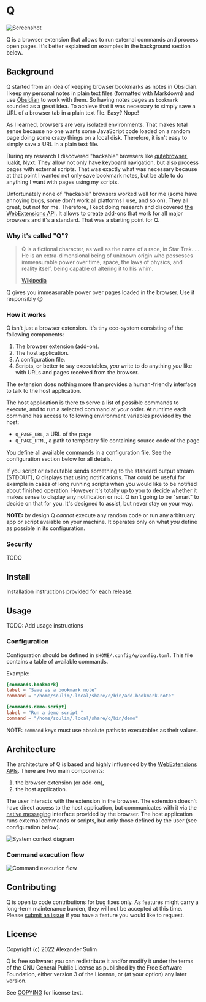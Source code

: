 # Q

![Screenshot][q-screenshot]

Q is a browser extension that allows to run external commands and process open
pages. It's better explained on examples in the background section below.

## Background

Q started from an idea of keeping browser bookmarks as notes in Obsidian. I
keep my personal notes in plain text files (formatted with Markdown) and use
[Obsidian](https://obsidian.md/) to work with them. So having notes pages as
`bookmark` sounded as a great idea. To achieve that it was necessary to simply
save a URL of a browser tab in a plain text file. Easy? Nope!

As I learned, browsers are very isolated environments. That makes total sense
because no one wants some JavaScript code loaded on a random page doing some
crazy things on a local disk. Therefore, it isn't easy to simply save a URL in a
plain text file.

During my research I discovered "hackable" browsers like
[qutebrowser](https://qutebrowser.org/), [luakit](https://luakit.github.io/),
[Nyxt](https://nyxt.atlas.engineer/). They allow not only have keyboard
navigation, but also process pages with external scripts. That was exactly what
was necessary because at that point I wanted not only save bookmark notes, but
be able to do anything I want with pages using my scripts.

Unfortunately none of "hackable" browsers worked well for me (some have
annoying bugs, some don't work all platforms I use, and so on). They all great,
but not for me. Therefore, I kept doing research and discovered [the
WebExtensions
API][webextensions-api].
It allows to create add-ons that work for all major browsers and it's a
standard. That was a starting point for Q.

### Why it's called "Q"?

> Q is a fictional character, as well as the name of a race, in Star Trek. ...
> He is an extra-dimensional being of unknown origin who possesses immeasurable
> power over time, space, the laws of physics, and reality itself, being
> capable of altering it to his whim.
>
> [Wikipedia](<https://en.wikipedia.org/wiki/Q_(Star_Trek)>)

Q gives you immeasurable power over pages loaded in the browser. Use it
responsibly :wink:

### How it works

Q isn't just a browser extension. It's tiny eco-system consisting of the
following components:

  1. The browser extension (add-on).
  2. The host application.
  3. A configuration file.
  4. Scripts, or better to say executables, *you* write to do anything *you* like
   with URLs and pages received from the browser.

The extension does nothing more than provides a human-friendly interface to
talk to the host application.

The host application is there to serve a list of possible commands to execute,
and to run a selected command at *your* order. At runtime each command has
access to following environment variables provided by the host:

  - `Q_PAGE_URL`, a URL of the page
  - `Q_PAGE_HTML`, a path to temporary file containing source code of the page

You define all available commands in a configuration file. See the
configuration section below for all details.

If you script or executable sends something to the standard output stream
(STDOUT), Q displays that using notifications. That could be useful for example
in cases of long running scripts when you would like to be notified about
finished operation. However it's totally up to you to decide whether it makes
sense to display any notification or not. Q isn't going to be "smart" to decide
on that for you. It's designed to assist, but never stay on your way.

**NOTE:** by design Q *cannot* execute any random code or run any arbitruary
app or script avaiable on your machine. It operates only on what *you* define
as possible in its configuration.

### Security

TODO

## Install

Installation instructions provided for [each release](https://github.com/soulim/q/releases).

## Usage

TODO: Add usage instructions

### Configuration

Configuration should be defined in `$HOME/.config/q/config.toml`. This file
contains a table of available commands.

Example:

```toml
[commands.bookmark]
label = "Save as a bookmark note"
command = "/home/soulim/.local/share/q/bin/add-bookmark-note"

[commands.demo-script]
label = "Run a demo script "
command = "/home/soulim/.local/share/q/bin/demo"
```

NOTE: `command` keys must use absolute paths to executables as their values.

## Architecture

The architecture of Q is based and highly influenced by the [WebExtensions
APIs][webextensions-api]. There are two main components:

1. the browser extension (or add-on),
2. the host application.

The user interacts with the extension in the browser. The extension doesn't
have direct access to the host application, but communicates with it via the
[native messaging][native-messaging] interface provided by the browser. The
host application runs external commands or scripts, but only those defined by
the user (see configuration below).

![System context diagram][diagram-system-context]

### Command execution flow

![Command execution flow][diagram-command-execution]


## Contributing

Q is open to code contributions for bug fixes only. As features might carry a
long-term maintenance burden, they will not be accepted at this time. Please
[submit an issue](https://github.com/soulim/q/issues) if you have a feature you
would like to request.

## License

Copyright (c) 2022 Alexander Sulim

Q is free software: you can redistribute it and/or modify it under the terms of
the GNU General Public License as published by the Free Software Foundation,
either version 3 of the License, or (at your option) any later version.

See [COPYING](COPYING) for license text.

[webextensions-api]: https://developer.mozilla.org/en-US/docs/Mozilla/Add-ons/WebExtensions/Browser_support_for_JavaScript_APIs
[native-messaging]: https://developer.mozilla.org/en-US/docs/Mozilla/Add-ons/WebExtensions/Native_messaging
[diagram-system-context]: docs/context.puml.png
[diagram-command-execution]: docs/command-execution.puml.png
[q-screenshot]: docs/q-screenshot.png
